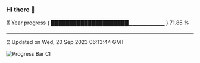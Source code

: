 ### Hi there 👋

⏳ Year progress { █████████████████████▁▁▁▁▁▁▁▁▁ } 71.85 %

---

⏰ Updated on Wed, 20 Sep 2023 06:13:44 GMT

![Progress Bar CI](https://github.com/liununu/liununu/workflows/Progress%20Bar%20CI/badge.svg)
